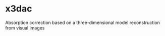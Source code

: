 x3dac
=====

Absorption correction based on a three-dimensional model reconstruction from visual images